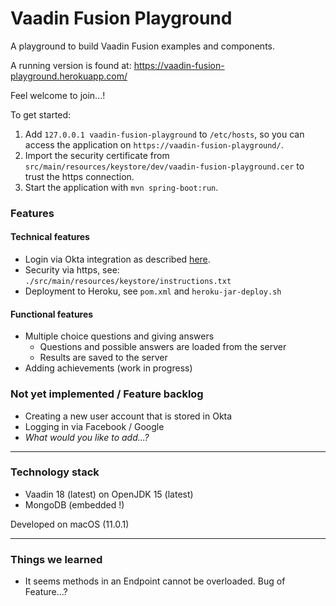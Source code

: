 # Vaadin Fusion Playground
A playground to build Vaadin Fusion examples and components.

A running version is found at: https://vaadin-fusion-playground.herokuapp.com/

Feel welcome to join...!

To get started:
1. Add `127.0.0.1 vaadin-fusion-playground` to `/etc/hosts`, so you can access the application on `https://vaadin-fusion-playground/`. 
1. Import the security certificate from `src/main/resources/keystore/dev/vaadin-fusion-playground.cer` to trust the https connection.
1. Start the application with `mvn spring-boot:run`.

### Features
#### Technical features
- Login via Okta integration as described [here](https://developer.okta.com/blog/2020/11/09/vaadin-spring-boot).
- Security via https, see: `./src/main/resources/keystore/instructions.txt`
- Deployment to Heroku, see `pom.xml` and `heroku-jar-deploy.sh`

#### Functional features
- Multiple choice questions and giving answers
    - Questions and possible answers are loaded from the server
    - Results are saved to the server
- Adding achievements (work in progress)

### Not yet implemented / Feature backlog
- Creating a new user account that is stored in Okta
- Logging in via Facebook / Google
- _What would you like to add...?_

----

### Technology stack
- Vaadin 18 (latest) on OpenJDK 15 (latest)
- MongoDB (embedded !) 

Developed on macOS (11.0.1)

---
### Things we learned
- It seems methods in an Endpoint cannot be overloaded. Bug of Feature...?
